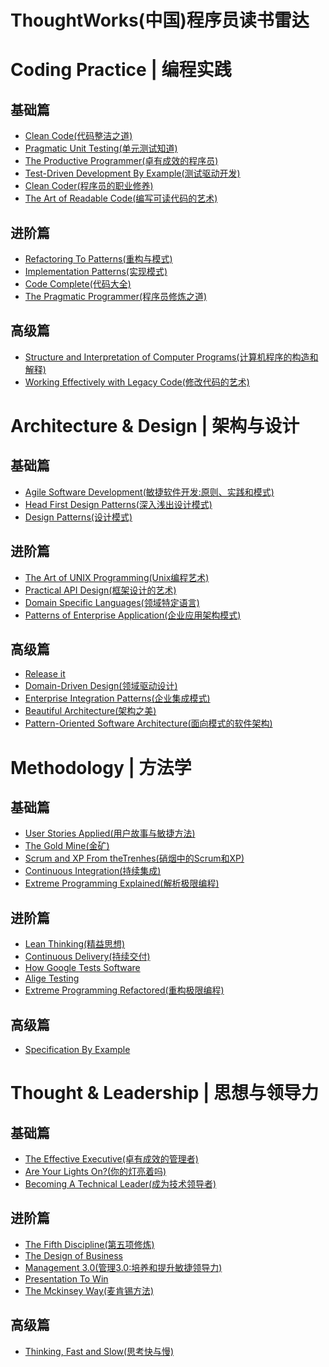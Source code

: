 # ThoughtWorks(中国)程序员读书雷达

# Coding Practice | 编程实践

## 基础篇

* [Clean Code(代码整洁之道)]()
* [Pragmatic Unit Testing(单元测试知道)]()
* [The Productive Programmer(卓有成效的程序员)]()
* [Test-Driven Development By Example(测试驱动开发)](computer-books/test-driven-development-by-example.md)
* [Clean Coder(程序员的职业修养)]()
* [The Art of Readable Code(编写可读代码的艺术)]()

## 进阶篇

* [Refactoring To Patterns(重构与模式)]()
* [Implementation Patterns(实现模式)]()
* [Code Complete(代码大全)]()
* [The Pragmatic Programmer(程序员修炼之道)]()

## 高级篇

* [Structure and Interpretation of Computer Programs(计算机程序的构造和解释)]()
* [Working Effectively with Legacy Code(修改代码的艺术)]()

# Architecture & Design | 架构与设计

## 基础篇

* [Agile Software Development(敏捷软件开发:原则、实践和模式)]()
* [Head First Design Patterns(深入浅出设计模式)]()
* [Design Patterns(设计模式)]()

## 进阶篇

* [The Art of UNIX Programming(Unix编程艺术)]()
* [Practical API Design(框架设计的艺术)]()
* [Domain Specific Languages(领域特定语言)]()
* [Patterns of Enterprise Application(企业应用架构模式)]()

## 高级篇

* [Release it]()
* [Domain-Driven Design(领域驱动设计)]()
* [Enterprise Integration Patterns(企业集成模式)]()
* [Beautiful Architecture(架构之美)]()
* [Pattern-Oriented Software Architecture(面向模式的软件架构)]()

# Methodology | 方法学

## 基础篇

* [User Stories Applied(用户故事与敏捷方法)]()
* [The Gold Mine(金矿)]()
* [Scrum and XP From theTrenhes(硝烟中的Scrum和XP)]()
* [Continuous Integration(持续集成)](computer-books/continuous-integration.md)
* [Extreme Programming Explained(解析极限编程)]()

## 进阶篇

* [Lean Thinking(精益思想)]()
* [Continuous Delivery(持续交付)]()
* [How Google Tests Software]()
* [Alige Testing]()
* [Extreme Programming Refactored(重构极限编程)]()

## 高级篇

* [Specification By Example]()

# Thought & Leadership | 思想与领导力

## 基础篇

* [The Effective Executive(卓有成效的管理者)]()
* [Are Your Lights On?(你的灯亮着吗)]()
* [Becoming A Technical Leader(成为技术领导者)]()

## 进阶篇

* [The Fifth Discipline(第五项修炼)]()
* [The Design of Business]()
* [Management 3.0(管理3.0:培养和提升敏捷领导力)]()
* [Presentation To Win]()
* [The Mckinsey Way(麦肯锡方法)]()

## 高级篇

* [Thinking, Fast and Slow(思考快与慢)]()